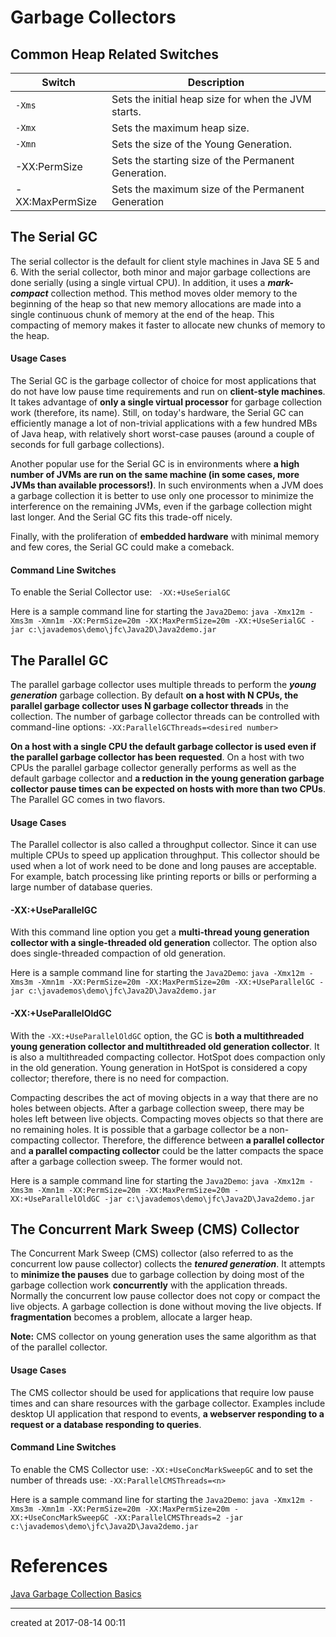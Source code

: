 # Garbage Collectors

## Common Heap Related Switches

| **Switch**      | **Description**                          |
| --------------- | ---------------------------------------- |
| `-Xms`          | Sets the initial heap size for when the JVM starts. |
| `-Xmx`          | Sets the maximum heap size.              |
| `-Xmn`          | Sets the size of the Young Generation.   |
| -XX:PermSize    | Sets the starting size of the Permanent Generation. |
| -XX:MaxPermSize | Sets the maximum size of the Permanent Generation |



## The Serial GC

The serial collector is the default for client style machines in Java SE 5 and 6. With the serial collector, both minor and major garbage collections are done serially (using a single virtual CPU). In addition, it uses a ***mark-compact*** collection method. This method moves older memory to the beginning of the heap so that new memory allocations are made into a single continuous chunk of memory at the end of the heap. This compacting of memory makes it faster to allocate new chunks of memory to the heap.

#### Usage Cases

The Serial GC is the garbage collector of choice for most applications that do not have low pause time requirements and run on **client-style machines**. It takes advantage of **only a single virtual processor** for garbage collection work (therefore, its name). Still, on today's hardware, the Serial GC can efficiently manage a lot of non-trivial applications with a few hundred MBs of Java heap, with relatively short worst-case pauses (around a couple of seconds for full garbage collections).

Another popular use for the Serial GC is in environments where **a high number of JVMs are run on the same machine (in some cases, more JVMs than available processors!)**. In such environments when a JVM does a garbage collection it is better to use only one processor to minimize the interference on the remaining JVMs, even if the garbage collection might last longer. And the Serial GC fits this trade-off nicely.

Finally, with the proliferation of **embedded hardware** with minimal memory and few cores, the Serial GC could make a comeback.

#### Command Line Switches

To enable the Serial Collector use:
` -XX:+UseSerialGC`

Here is a sample command line for starting the `Java2Demo`:
 `java -Xmx12m -Xms3m -Xmn1m -XX:PermSize=20m -XX:MaxPermSize=20m -XX:+UseSerialGC -jar c:\javademos\demo\jfc\Java2D\Java2demo.jar`



## The Parallel GC

The parallel garbage collector uses multiple threads to perform the ***young generation*** garbage collection. By default **on a host with N CPUs, the parallel garbage collector uses N garbage collector threads** in the collection. The number of garbage collector threads can be controlled with command-line options:
`-XX:ParallelGCThreads=<desired number>`

**On a host with a single CPU the default garbage collector is used even if the parallel garbage collector has been requested**. On a host with two CPUs the parallel garbage collector generally performs as well as the default garbage collector and **a reduction in the young generation garbage collector pause times can be expected on hosts with more than two CPUs**. The Parallel GC comes in two flavors.



#### Usage Cases

The Parallel collector is also called a throughput collector. Since it can use multiple CPUs to speed up application throughput. This collector should be used when a lot of work need to be done and long pauses are acceptable. For example, batch processing like printing reports or bills or performing a large number of database queries.

#### -XX:+UseParallelGC

With this command line option you get a **multi-thread young generation collector with a single-threaded old generation** collector.  The option also does single-threaded compaction of old generation.

Here is a sample command line for starting the `Java2Demo`:
` java -Xmx12m -Xms3m -Xmn1m -XX:PermSize=20m -XX:MaxPermSize=20m -XX:+UseParallelGC -jar c:\javademos\demo\jfc\Java2D\Java2demo.jar `



#### -XX:+UseParallelOldGC

With the `-XX:+UseParallelOldGC` option, the GC is **both a multithreaded young generation collector and multithreaded old generation collector**. It is also a multithreaded compacting collector. HotSpot does compaction only in the old generation. Young generation in HotSpot is considered a copy collector; therefore, there is no need for compaction.

Compacting describes the act of moving objects in a way that there are no holes between objects. After a garbage collection sweep, there may be holes left between live objects. Compacting moves objects so that there are no remaining holes. It is possible that a garbage collector be a non-compacting collector. Therefore, the difference between **a parallel collector** and **a parallel compacting collector** could be the latter compacts the space after a garbage collection sweep. The former would not.

Here is a sample command line for starting the `Java2Demo`:
`java -Xmx12m -Xms3m -Xmn1m -XX:PermSize=20m -XX:MaxPermSize=20m -XX:+UseParallelOldGC -jar c:\javademos\demo\jfc\Java2D\Java2demo.jar`



## The Concurrent Mark Sweep (CMS) Collector

The Concurrent Mark Sweep (CMS) collector (also referred to as the concurrent low pause collector) collects the ***tenured generation***. It attempts to **minimize the pauses** due to garbage collection by doing most of the garbage collection work **concurrently** with the application threads. Normally the concurrent low pause collector does not copy or compact the live objects. A garbage collection is done without moving the live objects. If **fragmentation** becomes a problem, allocate a larger heap.

**Note:** CMS collector on young generation uses the same algorithm as that of the parallel collector.



#### Usage Cases

The CMS collector should be used for applications that require low pause times and can share resources with the garbage collector. Examples include desktop UI application that respond to events, **a webserver responding to a request or a database responding to queries**.



#### Command Line Switches

To enable the CMS Collector use:
`-XX:+UseConcMarkSweepGC`
and to set the number of threads use:
`-XX:ParallelCMSThreads=<n>`

Here is a sample command line for starting the `Java2Demo`:
`java -Xmx12m -Xms3m -Xmn1m -XX:PermSize=20m -XX:MaxPermSize=20m -XX:+UseConcMarkSweepGC -XX:ParallelCMSThreads=2 -jar c:\javademos\demo\jfc\Java2D\Java2demo.jar`







# References

[Java Garbage Collection Basics](http://www.oracle.com/webfolder/technetwork/tutorials/obe/java/gc01/index.html)

---

created at 2017-08-14 00:11